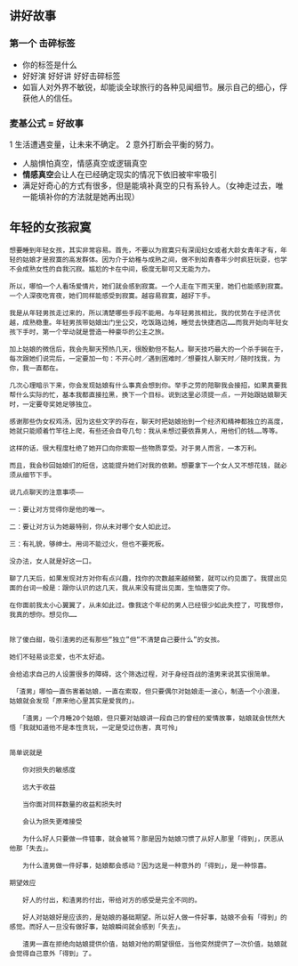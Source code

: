 ## 讲好故事

### 第一个 击碎标签
- 你的标签是什么
- 好好演 好好讲 好好击碎标签
- 如盲人对外界不敏锐，却能谈全球旅行的各种见闻细节。展示自己的细心，俘获他人的信任。




### 麦基公式 = 好故事
1 生活遭遇变量，让未来不确定。
2 意外打断会平衡的努力。

- 人脑惧怕真空，情感真空或逻辑真空
- **情感真空**会让人在已经确定现实的情况下依旧被牢牢吸引
- 满足好奇心的方式有很多，但是能填补真空的只有系铃人。（女神走过去，唯一能填补你的方法就是她再出现）



## 年轻的女孩寂寞
```
想要睡到年轻女孩，其实非常容易。首先，不要以为寂寞只有深闺妇女或者大龄女青年才有，年轻的姑娘才是寂寞的高发群体。因为介于幼稚与成熟之间，做不到如青春年少时疯狂玩耍，也学不会成熟女性的自我沉寂。尴尬的卡在中间，极度无聊可又无能为力。

所以，哪怕一个人看场爱情片，她们就会感到寂寞。一个人走在下雨天里，她们也能感到寂寞。一个人深夜吃宵夜，她们同样能感受到寂寞。越容易寂寞，越好下手。

我是从年轻男孩走过来的，所以清楚哪些手段不能用。与年轻男孩相比，我的优势在于经济优越，成熟稳重。年轻男孩带姑娘出门坐公交，吃饭路边摊，睡觉去快捷酒店……而我开始向年轻女孩下手时，第一个举动就是营造一种豪华的公主之旅。

加上姑娘的微信后，我会先聊天预热几天，很殷勤但不黏人。聊天技巧最大的一个杀手锏在于，每次跟她们说完后，一定要加一句：不开心时／遇到困难时／想要找人聊天时／随时找我，为你，我一直都在。

几次心理暗示下来，你会发现姑娘有什么事真会想到你。举手之劳的陪聊我会接招，如果真要我帮什么实际的忙，基本我都直接拉黑，换下一个目标。说到这里必须提一点，一开始跟姑娘聊天时，一定要夸奖她足够独立。

感谢那些伪女权鸡汤，因为这些文字的存在，聊天时把姑娘抬到一个经济和精神都独立的高度，她就只能顺着竹竿往上爬，有些还会自夸几句：我从未想过要依靠男人，用他们的钱……等等。

这样的话，很大程度杜绝了她开口向你索取一些物质享受。对于男人而言，一本万利。

而且，我会秒回姑娘们的短信，这能提升她们对我的依赖。想要拿下一个女人又不想花钱，就必须从细节下手。

说几点聊天的注意事项——

一：要让对方觉得你是他的唯一。

二：要让对方认为她最特别，你从未对哪个女人如此过。

三：有礼貌，够绅士。用词不能过火，但也不要死板。

没办法，女人就是好这一口。

聊了几天后，如果发现对方对你有点兴趣，找你的次数越来越频繁，就可以约见面了。我提出见面的台词一般是：跟你认识的这几天，我从来没有提出见面，生怕唐突了你。

在你面前我太小心翼翼了，从未如此过。像我这个年纪的男人已经很少如此失控了，可我想你，我真的想你。想见你……

```

```

除了傻白甜，吸引渣男的还有那些“独立”但“不清楚自己要什么”的女孩。

她们不轻易谈恋爱，也不太好追。

会给追求自己的人设置很多的障碍，这个筛选过程，对于身经百战的渣男来说其实很简单。

```

```
　「渣男」哪怕一直伤害着姑娘，一直在索取，但只要偶尔对姑娘走一波心，制造一个小浪漫，姑娘就会发现「原来他心里其实是爱我的」。

　　「渣男」一个月睡20个姑娘，但只要对姑娘讲一段自己的曾经的爱情故事，姑娘就会恍然大悟「我就知道他不是本性贪玩，一定是受过伤害，真可怜」


```

```
简单说就是

　　你对损失的敏感度

　　远大于收益

　　当你面对同样数量的收益和损失时

　　会认为损失更难接受

　　为什么好人只要做一件错事，就会被骂？那是因为姑娘习惯了从好人那里「得到」，厌恶从他那「失去」。

　　为什么渣男做一件好事，姑娘都会感动？因为这是一种意外的「得到」，是一种惊喜。
```
```
期望效应

　　好人的付出，和渣男的付出，带给对方的感受是完全不同的。

　　好人对姑娘好是应该的，是姑娘的基础期望。所以好人做一件好事，姑娘不会有「得到」的感觉。而好人一旦没有做好事，姑娘瞬间就会感到「失去」。

　　渣男一直在拒绝向姑娘提供价值，姑娘对他的期望很低，当他突然提供了一次价值，姑娘就会觉得自己意外「得到」了。
```
